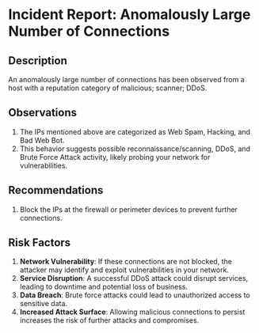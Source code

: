 # Incident Report: Anomalously Large Number of Connections

## Description
An anomalously large number of connections has been observed from a host with a reputation category of malicious; scanner; DDoS.

## Observations
1. The IPs mentioned above are categorized as Web Spam, Hacking, and Bad Web Bot.
2. This behavior suggests possible reconnaissance/scanning, DDoS, and Brute Force Attack activity, likely probing your network for vulnerabilities.

## Recommendations
1. Block the IPs at the firewall or perimeter devices to prevent further connections.

## Risk Factors
1. **Network Vulnerability**: If these connections are not blocked, the attacker may identify and exploit vulnerabilities in your network.
2. **Service Disruption**: A successful DDoS attack could disrupt services, leading to downtime and potential loss of business.
3. **Data Breach**: Brute force attacks could lead to unauthorized access to sensitive data.
4. **Increased Attack Surface**: Allowing malicious connections to persist increases the risk of further attacks and compromises.
